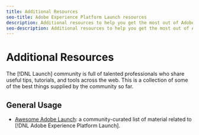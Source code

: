 ```yaml
---
title: Additional Resources
seo-title: Adobe Experience Platform Launch resources
description: Additional resources to help you get the most out of Adobe Experience Platform Launch
seo-description: Additional resources to help you get the most out of Adobe Experience Platform Launch
---
```


# Additional Resources

The [!DNL  Launch] community is full of talented professionals who share useful tips, tutorials, and tools across the web. This is a collection of some of the best things supplied by the community so far.

## General Usage

* [Awesome Adobe Launch](https://github.com/MisterPhilip/awesome-adobe-launch): a community-curated list of material related to [!DNL Adobe Experience Platform Launch].
